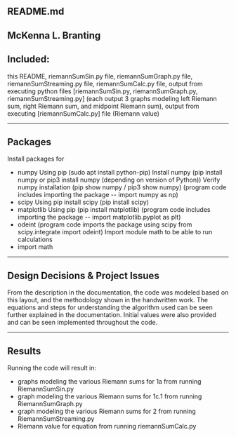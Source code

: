 README.md
------------------
McKenna L. Branting
-------------------
Included:
-------------------
this README, 
riemannSumSin.py file, 
riemannSumGraph.py file,
riemannSumStreaming.py file,
riemannSumCalc.py file,
output from executing python files [riemannSumSin.py, riemannSumGraph.py, riemannSumStreaming.py] (each output 3 graphs modeling left Riemann sum, right Riemann sum, and midpoint Riemann sum),
output from executing [riemannSumCalc.py] file (Riemann value)

-------------------
Packages 
------------------
Install packages for 
- numpy 
Using pip (sudo apt install python-pip) 
Install numpy (pip install numpy or pip3 install numpy (depending on version of Python))
Verify numpy installation (pip show numpy / pip3 show numpy)
(program code includes importing the package -- import numpy as np)
- scipy
Using pip install scipy (pip install scipy)
- matplotlib
Using pip (pip install matplotlib)
(program code includes importing the package -- import matplotlib.pyplot as plt)
- odeint
(program code imports the package using scipy from scipy.integrate import odeint)
Import module math to be able to run calculations
- import math 

------------------
Design Decisions & Project Issues
------------------
From the description in the documentation, the code was modeled based on this layout,
and the methodology shown in the handwritten work.
The equations and steps for understanding the algorithm used can be seen further explained in
the documentation.
Initial values were also provided and can be seen implemented throughout the code.

-------------------
Results 
-------------------
Running the code will result in:
- graphs modeling the various Riemann sums for 1a from running RiemannSumSin.py
- graph modeling the various Riemann sums for 1c.1 from running RiemannSumGraph.py
- graph modeling the various Riemann sums for 2 from running RiemannSumStreaming.py
- Riemann value for equation from running riemannSumCalc.py
